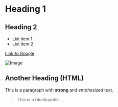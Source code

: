# Heading 1
## Heading 2

- List item 1
- List item 2

[Link to Google](https://www.google.com)

![Image](image.jpg)

<h2>Another Heading (HTML)</h2>

<p>This is a paragraph with <strong>strong</strong> and <em>emphasized</em> text.</p>

<blockquote>
  This is a blockquote.
</blockquote>

